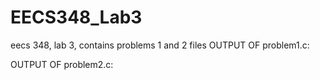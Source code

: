 # EECS348_Lab3
eecs 348, lab 3, contains problems 1 and 2 files
OUTPUT OF problem1.c:

OUTPUT OF problem2.c:
